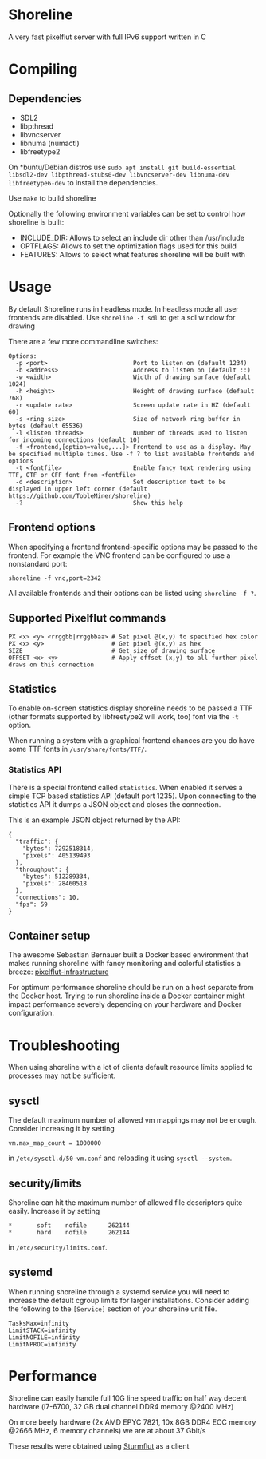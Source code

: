 Shoreline
=========

A very fast pixelflut server with full IPv6 support written in C

# Compiling

## Dependencies

* SDL2
* libpthread
* libvncserver
* libnuma (numactl)
* libfreetype2

On \*buntu/Debian distros use `sudo apt install git build-essential libsdl2-dev libpthread-stubs0-dev libvncserver-dev libnuma-dev libfreetype6-dev` to install the dependencies.

Use ```make``` to build shoreline

Optionally the following environment variables can be set to control how shoreline is built:

* INCLUDE_DIR: Allows to select an include dir other than /usr/include
* OPTFLAGS: Allows to set the optimization flags used for this build
* FEATURES: Allows to select what features shoreline will be built with

# Usage

By default Shoreline runs in headless mode. In headless mode all user frontends are disabled. Use ```shoreline -f sdl``` to get a sdl window for drawing

There are a few more commandline switches:

```
Options:
  -p <port>                        Port to listen on (default 1234)
  -b <address>                     Address to listen on (default ::)
  -w <width>                       Width of drawing surface (default 1024)
  -h <height>                      Height of drawing surface (default 768)
  -r <update rate>                 Screen update rate in HZ (default 60)
  -s <ring size>                   Size of network ring buffer in bytes (default 65536)
  -l <listen threads>              Number of threads used to listen for incoming connections (default 10)
  -f <frontend,[option=value,...]> Frontend to use as a display. May be specified multiple times. Use -f ? to list available frontends and options
  -t <fontfile>                    Enable fancy text rendering using TTF, OTF or CFF font from <fontfile>
  -d <description>                 Set description text to be displayed in upper left corner (default https://github.com/TobleMiner/shoreline)
  -?                               Show this help
```

## Frontend options

When specifying a frontend frontend-specific options may be passed to the frontend. For example the VNC frontend can be configured
to use a nonstandard port:

`shoreline -f vnc,port=2342`

All available frontends and their options can be listed using `shoreline -f ?`.

## Supported Pixelflut commands

```
PX <x> <y> <rrggbb|rrggbbaa> # Set pixel @(x,y) to specified hex color
PX <x> <y>                   # Get pixel @(x,y) as hex
SIZE                         # Get size of drawing surface
OFFSET <x> <y>               # Apply offset (x,y) to all further pixel draws on this connection
```

## Statistics

To enable on-screen statistics display shoreline needs to be passed a TTF (other formats supported by libfreetype2 will work, too) font via the `-t` option.

When running a system with a graphical frontend chances are you do have some TTF fonts in `/usr/share/fonts/TTF/`.

### Statistics API

There is a special frontend called `statistics`. When enabled it serves a simple TCP based statistics API (default port 1235). Upon
connecting to the statistics API it dumps a JSON object and closes the connection.

This is an example JSON object returned by the API:

```
{
  "traffic": {
    "bytes": 7292518314,
    "pixels": 405139493
  },
  "throughput": {
    "bytes": 512289334,
    "pixels": 28460518
  },
  "connections": 10,
  "fps": 59
}
```

## Container setup

The awesome Sebastian Bernauer built a Docker based environment that makes
running shoreline with fancy monitoring and colorful statistics a breeze:
[pixelflut-infrastructure](https://github.com/sbernauer/pixelflut-infrastructure)

For optimum performance shoreline should be run on a host separate from the Docker
host. Trying to run shoreline inside a Docker container might impact performance
severely depending on your hardware and Docker configuration.

# Troubleshooting

When using shoreline with a lot of clients default resource limits applied to processes may not be sufficient.

## sysctl

The default maximum number of allowed vm mappings may not be enough. Consider increasing it by setting

```
vm.max_map_count = 1000000
```

in `/etc/sysctl.d/50-vm.conf` and reloading it using `sysctl --system`.

## security/limits

Shoreline can hit the maximum number of allowed file descriptors quite easily. Increase it by setting

```
*		soft 	nofile		262144
*		hard 	nofile		262144
```
in `/etc/security/limits.conf`.

## systemd

When running shoreline through a systemd service you will need to increase the default cgroup limits for larger installations.
Consider adding the following to the `[Service]` section of your shoreline unit file.

```
TasksMax=infinity
LimitSTACK=infinity
LimitNOFILE=infinity
LimitNPROC=infinity
```

# Performance

Shoreline can easily handle full 10G line speed traffic on half way decent hardware (i7-6700, 32 GB dual channel DDR4 memory @2400 MHz)

On more beefy hardware (2x AMD EPYC 7821, 10x 8GB DDR4 ECC memory @2666 MHz, 6 memory channels) we are at about 37 Gbit/s

These results were obtained using [Sturmflut](https://github.com/TobleMiner/sturmflut) as a client

